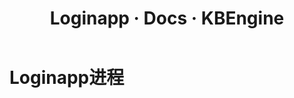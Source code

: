 ﻿---
layout: docs_cn
title: Loginapp · Docs · KBEngine
tab: docs
docsitem: documentation-kbengineoverview-loginapp
---

Loginapp进程
====================


